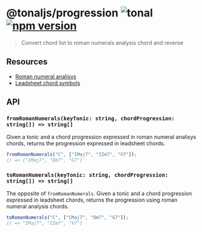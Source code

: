 # @tonaljs/progression ![tonal](https://img.shields.io/badge/@tonaljs-progression-yellow.svg?style=flat-square) [![npm version](https://img.shields.io/npm/v/@tonaljs/progression.svg?style=flat-square)](https://www.npmjs.com/package/@tonaljs/progression)

> Convert chord list to roman numerals analysis chord and reverse

## Resources

- [Roman numeral analisys](https://en.wikipedia.org/wiki/Roman_numeral_analysis)
- [Leadsheet chord symbols](https://en.wikipedia.org/wiki/Lead_sheet)

## API

### `fromRomanNumerals(keyTonic: string, chordProgression: string[]) => string[]`

Given a tonic and a chord progression expressed in roman numeral analisys chords, returns the progression expressed in leadsheet chords.

```js
fromRomanNumerals("C", ["IMaj7", "IIm7", "V7"]);
// => ["CMaj7", "Dm7", "G7"]
```

### `toRomanNumerals(keyTonic: string, chordProgression: string[]) => string[]`

The opposite of `fromRomanNumerals`. Given a tonic and a chord progression expressed in leadsheet chords, returns the progression using roman numeral analysis chords.

```js
toRomanNumerals("C", ["CMaj7", "Dm7", "G7"]);
// => "IMaj7", "IIm7", "V7"]
```
